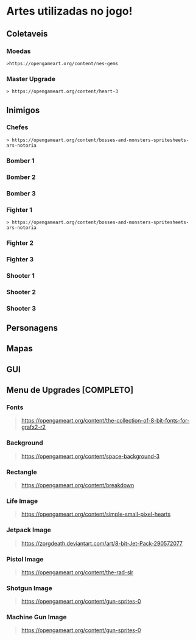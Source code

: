 # Artes utilizadas no jogo!

## Coletaveis
### Moedas
	>https://opengameart.org/content/nes-gems
### Master Upgrade
	> https://opengameart.org/content/heart-3

## Inimigos
### Chefes
	> https://opengameart.org/content/bosses-and-monsters-spritesheets-ars-notoria
### Bomber 1

### Bomber 2

### Bomber 3

### Fighter 1
	> https://opengameart.org/content/bosses-and-monsters-spritesheets-ars-notoria
### Fighter 2

### Fighter 3

### Shooter 1

### Shooter 2

### Shooter 3




## Personagens

## Mapas
 
## GUI




## Menu de Upgrades [COMPLETO]
### Fonts
  > https://opengameart.org/content/the-collection-of-8-bit-fonts-for-grafx2-r2
### Background
  > https://opengameart.org/content/space-background-3
### Rectangle
  > https://opengameart.org/content/breakdown
### Life Image
  > https://opengameart.org/content/simple-small-pixel-hearts
### Jetpack Image
  > https://zorgdeath.deviantart.com/art/8-bit-Jet-Pack-290572077
### Pistol Image
  > https://opengameart.org/content/the-rad-slr
### Shotgun Image
  > https://opengameart.org/content/gun-sprites-0
### Machine Gun Image
  > https://opengameart.org/content/gun-sprites-0
